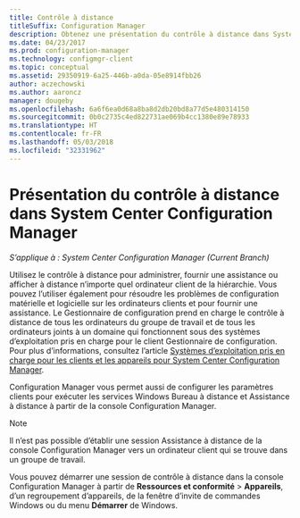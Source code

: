 ```yaml
---
title: Contrôle à distance
titleSuffix: Configuration Manager
description: Obtenez une présentation du contrôle à distance dans System Center Configuration Manager.
ms.date: 04/23/2017
ms.prod: configuration-manager
ms.technology: configmgr-client
ms.topic: conceptual
ms.assetid: 29350919-6a25-446b-a0da-05e8914fbb26
author: aczechowski
ms.author: aaroncz
manager: dougeby
ms.openlocfilehash: 6a6f6ea0d68a8ba8d2db20bd8a77d5e480314150
ms.sourcegitcommit: 0b0c2735c4ed822731ae069b4cc1380e89e78933
ms.translationtype: HT
ms.contentlocale: fr-FR
ms.lasthandoff: 05/03/2018
ms.locfileid: "32331962"
---
```

# <a name="introduction-to-remote-control-in-system-center-configuration-manager"></a>Présentation du contrôle à distance dans System Center Configuration Manager

*S’applique à : System Center Configuration Manager (Current Branch)*

Utilisez le contrôle à distance pour administrer, fournir une assistance ou afficher à distance n’importe quel ordinateur client de la hiérarchie. Vous pouvez l’utiliser également pour résoudre les problèmes de configuration matérielle et logicielle sur les ordinateurs clients et pour fournir une assistance. Le Gestionnaire de configuration prend en charge le contrôle à distance de tous les ordinateurs du groupe de travail et de tous les ordinateurs joints à un domaine qui fonctionnent sous des systèmes d’exploitation pris en charge pour le client Gestionnaire de configuration. Pour plus d’informations, consultez l’article [Systèmes d’exploitation pris en charge pour les clients et les appareils pour System Center Configuration Manager](../../../../core/plan-design/configs/supported-operating-systems-for-clients-and-devices.md).

Configuration Manager vous permet aussi de configurer les paramètres clients pour exécuter les services Windows Bureau à distance et Assistance à distance à partir de la console Configuration Manager.  

> [!NOTE]  
>  Il n’est pas possible d’établir une session Assistance à distance de la console Configuration Manager vers un ordinateur client qui se trouve dans un groupe de travail. 

 Vous pouvez démarrer une session de contrôle à distance dans la console Configuration Manager à partir de **Ressources et conformité** > **Appareils**, d’un regroupement d’appareils, de la fenêtre d’invite de commandes Windows ou du menu **Démarrer** de Windows.  
